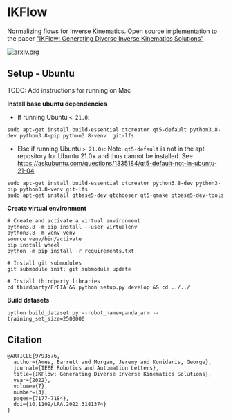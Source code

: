 # IKFlow
Normalizing flows for Inverse Kinematics. Open source implementation to the paper ["IKFlow: Generating Diverse Inverse Kinematics Solutions"](https://ieeexplore.ieee.org/abstract/document/9793576)

[![arxiv.org](https://img.shields.io/badge/cs.RO-%09arXiv%3A2111.08933-red)](https://arxiv.org/abs/2111.08933)


## Setup - Ubuntu

TODO: Add instructions for running on Mac

**Install base ubuntu dependencies**

- If running Ubuntu `< 21.0`:
```
sudo apt-get install build-essential qtcreator qt5-default python3.8-dev python3.8-pip python3.8-venv  git-lfs
```

- Else if running Ubuntu `> 21.0+`:
Note: `qt5-default` is not in the apt repository for Ubuntu 21.0+ and thus cannot be installed. See https://askubuntu.com/questions/1335184/qt5-default-not-in-ubuntu-21-04
```
sudo apt-get install build-essential qtcreator python3.8-dev python3-pip python3.8-venv git-lfs 
sudo apt-get install qtbase5-dev qtchooser qt5-qmake qtbase5-dev-tools
```

**Create virtual environment**
```
# Create and activate a virtual environment 
python3.8 -m pip install --user virtualenv
python3.8 -m venv venv
source venv/bin/activate
pip install wheel
python -m pip install -r requirements.txt

# Install git submodules
git submodule init; git submodule update

# Install thirdparty libraries
cd thirdparty/FrEIA && python setup.py develop && cd ../../
```

**Build datasets** 
```
python build_dataset.py --robot_name=panda_arm --training_set_size=2500000
```

## Citation
```
@ARTICLE{9793576,
  author={Ames, Barrett and Morgan, Jeremy and Konidaris, George},
  journal={IEEE Robotics and Automation Letters}, 
  title={IKFlow: Generating Diverse Inverse Kinematics Solutions}, 
  year={2022},
  volume={7},
  number={3},
  pages={7177-7184},
  doi={10.1109/LRA.2022.3181374}
}
```